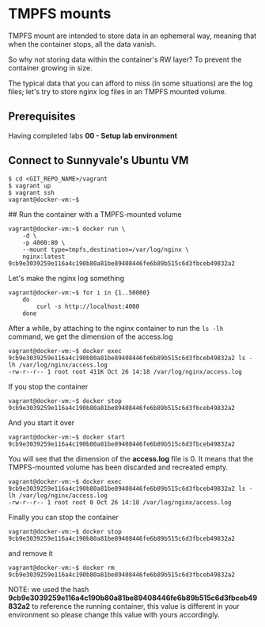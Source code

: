 # TMPFS mounts


TMPFS mount are intended to store data in an ephemeral way, meaning that when the container stops, all the data vanish.

So why not storing data within the container's RW layer? To prevent the container growing in size.

The typical data that you can afford to miss (in some situations) are the log files; let's try to store nginx log files in an TMPFS mounted volume.


## Prerequisites

Having completed labs **00 - Setup lab environment**

## Connect to Sunnyvale's Ubuntu VM

```console
$ cd <GIT_REPO_NAME>/vagrant
$ vagrant up
$ vagrant ssh
vagrant@docker-vm:~$ 
```

## Run the container with a TMPFS-mounted volume

```console
vagrant@docker-vm:~$ docker run \
    -d \
    -p 4000:80 \
    --mount type=tmpfs,destination=/var/log/nginx \
    nginx:latest
9cb9e3039259e116a4c190b80a81be89408446fe6b89b515c6d3fbceb49832a2
```

Let's make the nginx log something

```console
vagrant@docker-vm:~$ for i in {1..50000} 
    do 
        curl -s http://localhost:4000 
    done
```

After a while, by attaching to the nginx container to run the `ls -lh` command, we get the dimension of the access.log

```console
vagrant@docker-vm:~$ docker exec 9cb9e3039259e116a4c190b80a81be89408446fe6b89b515c6d3fbceb49832a2 ls -lh /var/log/nginx/access.log
-rw-r--r-- 1 root root 411K Oct 26 14:18 /var/log/nginx/access.log
```

If you stop the container

```console
vagrant@docker-vm:~$ docker stop 9cb9e3039259e116a4c190b80a81be89408446fe6b89b515c6d3fbceb49832a2
```

And you start it over

```console
vagrant@docker-vm:~$ docker start 9cb9e3039259e116a4c190b80a81be89408446fe6b89b515c6d3fbceb49832a2
```

You will see that the dimension of the **access.log** file is 0. It means that the TMPFS-mounted volume has been discarded and recreated empty.

```console
vagrant@docker-vm:~$ docker exec 9cb9e3039259e116a4c190b80a81be89408446fe6b89b515c6d3fbceb49832a2 ls -lh /var/log/nginx/access.log
-rw-r--r-- 1 root root 0 Oct 26 14:18 /var/log/nginx/access.log
```

Finally you can stop the container

```console
vagrant@docker-vm:~$ docker stop 9cb9e3039259e116a4c190b80a81be89408446fe6b89b515c6d3fbceb49832a2
```

and remove it

```console
vagrant@docker-vm:~$ docker rm 9cb9e3039259e116a4c190b80a81be89408446fe6b89b515c6d3fbceb49832a2
```

NOTE: we used the hash **9cb9e3039259e116a4c190b80a81be89408446fe6b89b515c6d3fbceb49832a2** to reference the running container, this value is different in your environment so please change this value with yours accordingly.

